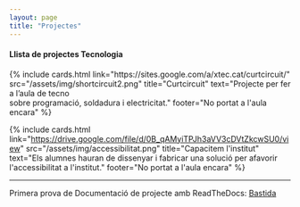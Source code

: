 ```yaml
---
layout: page
title: "Projectes"
---
```


#### Llista de projectes Tecnologia

<div class="row">
  {% include cards.html link="https://sites.google.com/a/xtec.cat/curtcircuit/" src="/assets/img/shortcircuit2.png" title="Curtcircuit" text="Projecte per fer a l’aula de tecno <br />sobre programació, soldadura i electricitat." footer="No portat a l'aula encara" %}

  {% include cards.html link="https://drive.google.com/file/d/0B_qAMyiTPJh3aVV3cDVtZkcwSU0/view" src="/assets/img/accessibilitat.png" title="Capacitem l'institut" text="Els alumnes hauran de dissenyar i fabricar una solució per afavorir l'accessibilitat a l'institut." footer="No portat a l'aula encara" %}


</div>

<hr />

Primera prova de Documentació de projecte amb ReadTheDocs: [Bastida](http://prova-bastida-projecte.readthedocs.io/en/latest/)
